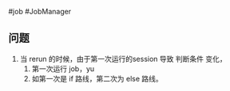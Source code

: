 #job #JobManager 
## 问题
1. 当 rerun 的时候，由于第一次运行的session 导致 判断条件 变化，
	1. 第一次运行 job，yu
	2. 如第一次是 if 路线，第二次为 else 路线。